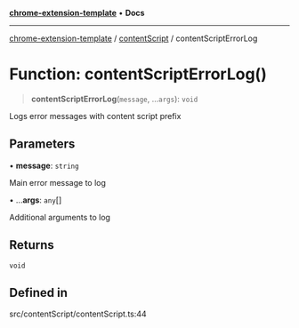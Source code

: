 [**chrome-extension-template**](../../README.md) • **Docs**

***

[chrome-extension-template](../../modules.md) / [contentScript](../README.md) / contentScriptErrorLog

# Function: contentScriptErrorLog()

> **contentScriptErrorLog**(`message`, ...`args`): `void`

Logs error messages with content script prefix

## Parameters

• **message**: `string`

Main error message to log

• ...**args**: `any`[]

Additional arguments to log

## Returns

`void`

## Defined in

src/contentScript/contentScript.ts:44
